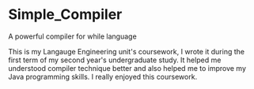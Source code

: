 # Simple_Compiler

A powerful compiler for while language

This is my Langauge Engineering unit's coursework, I wrote it during the first term of my second year's undergraduate study. It helped me understood compiler technique better and also helped me to improve my Java programming skills. I really enjoyed this coursework. 

